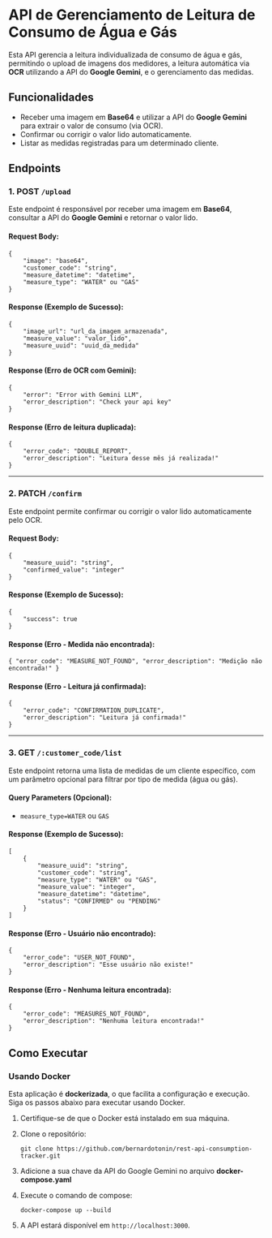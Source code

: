 
# API de Gerenciamento de Leitura de Consumo de Água e Gás

Esta API gerencia a leitura individualizada de consumo de água e gás, permitindo o upload de imagens dos medidores, a leitura automática via **OCR** utilizando a API do **Google Gemini**, e o gerenciamento das medidas.

## Funcionalidades

-   Receber uma imagem em **Base64** e utilizar a API do **Google Gemini** para extrair o valor de consumo (via OCR).
-   Confirmar ou corrigir o valor lido automaticamente.
-   Listar as medidas registradas para um determinado cliente.

## Endpoints

### 1. POST `/upload`

Este endpoint é responsável por receber uma imagem em **Base64**, consultar a API do **Google Gemini** e retornar o valor lido.

#### Request Body:

    {
        "image": "base64",
        "customer_code": "string",
        "measure_datetime": "datetime",
        "measure_type": "WATER" ou "GAS"
    }

#### Response (Exemplo de Sucesso):

    {
        "image_url": "url_da_imagem_armazenada",
        "measure_value": "valor_lido",
        "measure_uuid": "uuid_da_medida"
    }

#### Response (Erro de OCR com Gemini):

    {
        "error": "Error with Gemini LLM",
        "error_description": "Check your api key"
    }

#### Response (Erro de leitura duplicada):

    {
        "error_code": "DOUBLE_REPORT",
        "error_description": "Leitura desse mês já realizada!"
    }

----------

### 2. PATCH `/confirm`

Este endpoint permite confirmar ou corrigir o valor lido automaticamente pelo OCR.

#### Request Body:

    {
        "measure_uuid": "string",
        "confirmed_value": "integer"
    }

#### Response (Exemplo de Sucesso):


    {
        "success": true
    }

#### Response (Erro - Medida não encontrada):

`{
    "error_code": "MEASURE_NOT_FOUND",
    "error_description": "Medição não encontrada!"
}` 

#### Response (Erro - Leitura já confirmada):

    {
        "error_code": "CONFIRMATION_DUPLICATE",
        "error_description": "Leitura já confirmada!"
    }

----------

### 3. GET `/:customer_code/list`

Este endpoint retorna uma lista de medidas de um cliente específico, com um parâmetro opcional para filtrar por tipo de medida (água ou gás).

#### Query Parameters (Opcional):

-   `measure_type=WATER` ou `GAS`

#### Response (Exemplo de Sucesso):

    [
        {
            "measure_uuid": "string",
            "customer_code": "string",
            "measure_type": "WATER" ou "GAS",
            "measure_value": "integer",
            "measure_datetime": "datetime",
            "status": "CONFIRMED" ou "PENDING"
        }
    ]

#### Response (Erro - Usuário não encontrado):

    {
        "error_code": "USER_NOT_FOUND",
        "error_description": "Esse usuário não existe!"
    }

#### Response (Erro - Nenhuma leitura encontrada):


    {
        "error_code": "MEASURES_NOT_FOUND",
        "error_description": "Nenhuma leitura encontrada!"
    }

## Como Executar

### Usando Docker

Esta aplicação é **dockerizada**, o que facilita a configuração e execução. Siga os passos abaixo para executar usando Docker.

1.  Certifique-se de que o Docker está instalado em sua máquina.
2.  Clone o repositório:
    
    `git clone https://github.com/bernardotonin/rest-api-consumption-tracker.git` 
    
3.  Adicione a sua chave da API do Google Gemini no arquivo  **docker-compose.yaml**
    
4.  Execute o comando de compose:

    `docker-compose up --build` 
 
5.  A API estará disponível em `http://localhost:3000`.
